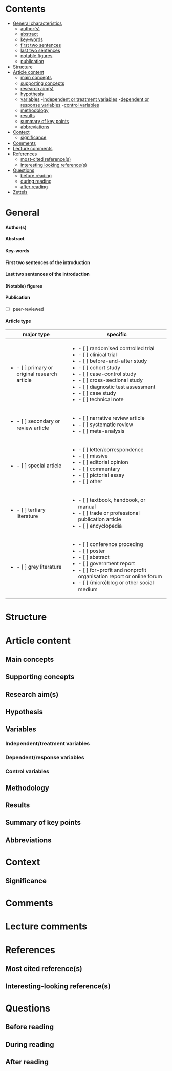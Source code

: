 # Contents
- [General characteristics](#general)
  - [author(s)](#authors)
  - [abstract](#abstract)
  - [key-words](#key-words)
  - [first two sentences](#first-two-sentences-of-the-introduction)
  - [last two sentences](#last-two-sentences-of-the-introduction)
  - [notable figures](#notable-figures)
  - [publication](#publication)
- [Structure](#structure)
- [Article content](#content)
  - [main concepts](#main-concepts)
  - [supporting concepts](#supporting-concepts)
  - [research aim(s)](#research-aims)
  - [hypothesis](#hypothesis)
  - [variables](#variables)
    -[independent or treatment variables](#independenttreatment-variables)
    -[dependent or response variables](#dependentresponse-variables)
    -[control variables](#control-variables)
  - [methodology](#methodology)
  - [results](#results)
  - [summary of key points](#summary-of-key-points)
  - [abbreviations](#abbreviations)
- [Context](#context)
  - [significance](#significance)
- [Comments](#comments)
- [Lecture comments](#lecture-comments)
- [References](#references)
  - [most-cited reference(s)](#most-cited-references)
  - [interesting looking reference(s)](#interesting-looking-references)
- [Questions](#questions)
  - [before reading](#before-reading)
  - [during reading](#during-reading)
  - [after reading](#after-reading)
- [Zettels](#zettels)

# General
#### Author(s)
#### Abstract
#### Key-words
#### First two sentences of the introduction
#### Last two sentences of the introduction
#### (Notable) figures
#### Publication
- [ ] peer-reviewed


#### Article type
|major type|specific|
|----------|--------|
|<ul><li>- [ ] primary or original research article</li></ul>|<ul><li>- [ ] randomised controlled trial</li><li>- [ ] clinical trial</li><li>- [ ] before-and-after study</li><li>- [ ] cohort study</li><li>- [ ] case-control study</li><li>- [ ] cross-sectional study</li><li>- [ ] diagnostic test assessment</li><li>- [ ] case study</li><li>- [ ] technical note</li></ul>|
|<ul><li>- [ ] secondary or review article</li></ul>|<ul><li>- [ ] narrative review article</li><li>- [ ] systematic review</li><li>- [ ] meta-analysis</li></ul>|
|<ul><li>- [ ] special article</li></ul>|<ul><li>- [ ] letter/correspondence</li><li>- [ ] missive</li><li>- [ ] editorial opinion</li><li>- [ ] commentary</li><li>- [ ] pictorial essay</li><li>- [ ] other</li></ul>|
|<ul><li>- [ ] tertiary literature</li></ul>|<ul><li>- [ ] textbook, handbook, or manual</li><li>- [ ] trade or professional publication article</li><li>- [ ] encyclopedia</li></ul>|
|<ul><li>- [ ] grey literature</li></ul>|<ul><li>- [ ] conference proceding</li><li>- [ ] poster</li><li>- [ ] abstract</li><li>- [ ] government report</li><li>- [ ] for-profit and nonprofit organisation report or online forum</li><li>- [ ] (micro)blog or other social medium</li></ul>|

# Structure

# Article content
## Main concepts
## Supporting concepts
## Research aim(s)
## Hypothesis
## Variables
### Independent/treatment variables
### Dependent/response variables
### Control variables
## Methodology
## Results
## Summary of key points
## Abbreviations

# Context
## Significance

# Comments

# Lecture comments

# References
## Most cited reference(s)
## Interesting-looking reference(s)

# Questions
## Before reading
## During reading
## After reading
